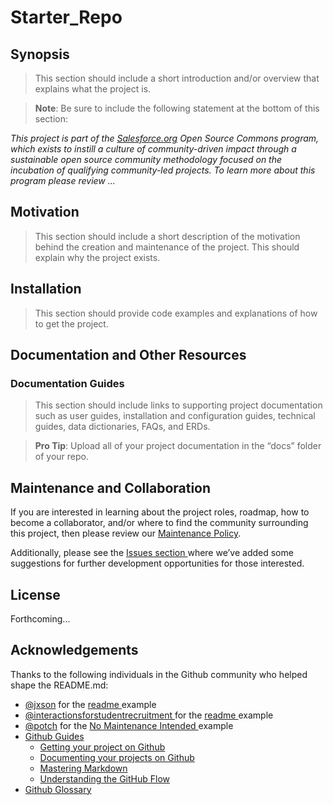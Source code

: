# Starter_Repo

## Synopsis

> This section should include a short introduction and/or overview that explains what the project is. 

> **Note**: Be sure to include the following statement at the bottom of this section:

_This project is part of the [Salesforce.org](http://salesforce.org/) Open Source Commons program, which exists to instill a culture of community-driven impact through a sustainable open source community methodology focused on the incubation of qualifying community-led projects. To learn more about this program please review ..._

## Motivation

> This section should include a short description of the motivation behind the creation and maintenance of the project. This should explain why the project exists.

## Installation

> This section should provide code examples and explanations of how to get the project.

## Documentation and Other Resources

### Documentation Guides

> This section should include links to supporting project documentation such as user guides, installation and configuration guides, technical guides, data dictionaries, FAQs, and ERDs.

> **Pro Tip**: Upload all of your project documentation in the “docs” folder of your repo.



## Maintenance and Collaboration

If you are interested in learning about the project roles, roadmap, how to become a collaborator, and/or where to find the community surrounding this project, then please review our <a href="https://github.com/jacebryan/Starter_Repo/blob/master/Maintenance-Policy.md" target="_blank">Maintenance Policy</a>. 

Additionally, please see the <a href="https://github.com/jacebryan/Starter_Repo/issues" target="_blank"> Issues section </a> where we’ve added some suggestions for further development opportunities for those interested.

## License

Forthcoming...

## Acknowledgements

Thanks to the following individuals in the Github community who helped shape the README.md:

* <a href="https://gist.github.com/jxson" target="_blank">@jxson</a> for the <a href="https://gist.github.com/jxson/1784669" target="_blank"> readme </a> example
* <a href="https://github.com/SFDO-Community/Interactions-for-Student-Recruitment" target="_blank">@interactionsforstudentrecruitment </a> for the <a href="https://github.com/SFDO-Community/Interactions-for-Student-Recruitment/blob/master/README.md" target="_blank"> readme </a> example
* <a href="https://github.com/potch" target="_blank">@potch</a> for the <a href="https://github.com/potch/unmaintained.tech"> No Maintenance Intended </a> example
* <a href="https://guides.github.com/" target="_blank">Github Guides</a>
    * <a href="https://guides.github.com/introduction/getting-your-project-on-github/" target="_blank">Getting your project on Github</a>
    * <a href="https://guides.github.com/features/wikis/#creating-a-readme" target="_blank">Documenting your projects on Github</a>
    * <a href="https://guides.github.com/features/mastering-markdown/" target="_blank">Mastering Markdown</a>
    * <a href="https://guides.github.com/introduction/flow/" target="_blank">Understanding the GitHub Flow</a>
* <a href="https://help.github.com/articles/github-glossary/" target="_blank">Github Glossary</a>


